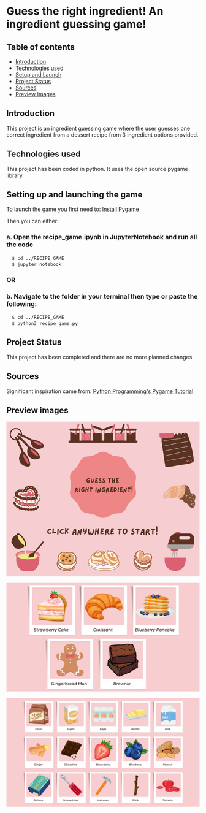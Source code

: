 # Guess the right ingredient! An ingredient guessing game!

## Table of contents
* [Introduction](#introduction)
* [Technologies used](#technologies-used)
* [Setup and Launch](#setting-up-and-launching-the-game)
* [Project Status](#project-status)
* [Sources](#sources)
* [Preview Images](#preview-images)


## Introduction
This project is an ingredient guessing game where the user guesses one correct ingredient from a dessert recipe from 3 ingredient options provided.

## Technologies used
This project has been coded in python. It uses the open source pygame library.

## Setting up and launching the game
To launch the game you first need to: [Install Pygame](https://www.pygame.org/wiki/GettingStarted)

Then you can either:  
  ### a. Open the recipe_game.ipynb in JupyterNotebook and run all the code  
  ```
    $ cd ../RECIPE_GAME
    $ jupyter notebook
  ```
### OR   
  ### b. Navigate to the folder in your terminal then type or paste the following: 
  ```
    $ cd ../RECIPE_GAME
    $ python3 recipe_game.py
  ```

## Project Status
This project has been completed and there are no more planned changes.

## Sources 
Significant inspiration came from: [Python Programming's Pygame Tutorial](https://pythonprogramming.net/pygame-python-3-part-1-intro/)
  
## Preview images
![Preview image](./RECIPE_GAME/intro_image.png)

![Recipes image](./RECIPE_GAME/desserts_list_dc.png)

![Ingredients image](./RECIPE_GAME/ingredients_list_dc.png)


